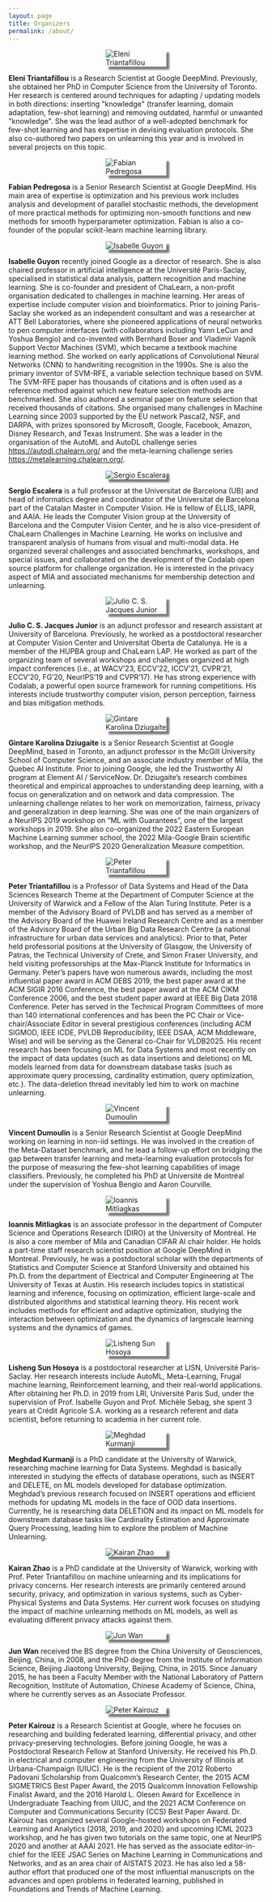 ```yaml
---
layout: page
title: Organizers
permalink: /about/
---
```


<img src="http://www.cs.toronto.edu/~eleni/imgs/eleni_pic.jpg" alt="Eleni Triantafillou" style="display: block; margin: 0 auto; max-width: 120px; box-shadow: 6px 6px 3px grey;">

**Eleni Triantafillou** is a Research Scientist at Google DeepMind. Previously, she obtained her PhD in Computer Science from the University of Toronto. Her research is centered around techniques for adapting / updating models in both directions: inserting "knowledge" (transfer learning, domain adaptation, few-shot learning) and removing outdated, harmful or unwanted "knowledge". She was the lead author of a well-adopted benchmark for few-shot learning and has expertise in devising evaluation protocols. She also co-authored two papers on unlearning this year and is involved in several projects on this topic.

<img src="https://avatars.githubusercontent.com/u/277639?v=4" alt="Fabian Pedregosa" style="display: block; margin: 0 auto; max-width: 120px; box-shadow: 6px 6px 3px grey;">

**Fabian Pedregosa** is a Senior Research Scientist at Google DeepMind. His main area of expertise is optimization and his previous work includes analysis and development of parallel stochastic methods, the development of more practical methods for optimizing non-smooth functions and new methods for smooth hyperparameter optimization. Fabian is also a co-founder of the popular scikit-learn machine learning library.

<img src="https://scontent.fgva2-1.fna.fbcdn.net/v/t31.18172-8/13063075_1314864275195877_2258965082104961782_o.jpg?_nc_cat=102&ccb=1-7&_nc_sid=cdbe9c&_nc_ohc=FB-qQXbV6AsAX_k_Jei&_nc_ht=scontent.fgva2-1.fna&oh=00_AfAl_V9yHa7uHxvSeRwxGHR0WJlhZf8UKdyAH3P7j3uitA&oe=64BB878E" alt="Isabelle Guyon" style="display: block; margin: 0 auto; max-width: 120px; box-shadow: 6px 6px 3px grey;">

**Isabelle Guyon** recently joined Google as a director of research. She is also chaired professor in artificial intelligence at the Université Paris-Saclay, specialised in statistical data analysis, pattern recognition and machine learning. She is co-founder and president of ChaLearn, a non-profit organisation dedicated to challenges in machine learning. Her areas of expertise include computer vision and bioinformatics. Prior to joining Paris-Saclay she worked as an independent consultant and was a researcher at ATT Bell Laboratories, where she pioneered applications of neural networks to pen computer interfaces (with collaborators including Yann LeCun and Yoshua Bengio) and co-invented with Bernhard Boser and Vladimir Vapnik Support Vector Machines (SVM), which became a textbook machine learning method. She worked on early applications of Convolutional Neural Networks (CNN) to handwriting recognition in the 1990s. She is also the primary inventor of SVM-RFE, a variable selection technique based on SVM. The SVM-RFE paper has thousands of citations and is often used as a reference method against which new feature selection methods are benchmarked. She also authored a seminal paper on feature selection that received thousands of citations. She organised many challenges in Machine Learning since 2003 supported by the EU network Pascal2, NSF, and DARPA, with prizes sponsored by Microsoft, Google, Facebook, Amazon, Disney Research, and Texas Instrument. She was a leader in the organisation of the AutoML and AutoDL challenge series https://autodl.chalearn.org/ and the meta-learning challenge series https://metalearning.chalearn.org/.

<img src="https://mat.ub.edu/departament/wp-content/uploads/sites/40/2022/07/EscaleraSergio150.jpg" alt="Sergio Escalera" style="display: block; margin: 0 auto; max-width: 120px; box-shadow: 6px 6px 3px grey;">

**Sergio Escalera** is a full professor at the Universitat de Barcelona (UB) and head of informatics degree and coordinator of the Universitat de Barcelona part of the Catalan Master in Computer Vision. He is fellow of ELLIS, IAPR, and AAIA. He leads the Computer Vision group at the University of Barcelona and the Computer Vision Center, and he is also vice-president of ChaLearn Challenges in Machine Learning. He works on inclusive and transparent analysis of humans from visual and multi-modal data. He organized several challenges and associated benchmarks, workshops, and special issues, and collaborated on the development of the Codalab open source platform for challenge organization. He is interested in the privacy aspect of MIA and associated mechanisms for membership detection and unlearning.

<img src="https://lh5.googleusercontent.com/dZ_3aaGB6CXa1pFRaGl1yVEd07mcgUYDapsdRnXr-Ub27Mdc8RONRL-QUfBhhm9iGRZCjwdwIrr1nHsJ_BVBRW9C85VD66vlycqaAflGCds=w1280" alt="Julio C. S. Jacques Junior" style="display: block; margin: 0 auto; max-width: 120px; box-shadow: 6px 6px 3px grey;">

**Julio C. S. Jacques Junior** is an adjunct professor and research assistant at University of Barcelona. Previously, he worked as a postdoctoral researcher at Computer Vision Center and Universitat Oberta de Catalunya. He is a member of the HUPBA group and ChaLearn LAP. He worked as part of the organizing team of several workshops and challenges organized at high impact conferences (i.e., at WACV’23, ECCV’22, ICCV’21, CVPR’21, ECCV’20, FG’20, NeurIPS’19 and CVPR’17). He has strong experience with Codalab, a powerful open source framework for running competitions. His interests include trustworthy computer vision, person perception, fairness and bias mitigation methods.

<img src="https://gkdz.org/img/gintare2.jpg" alt="Gintare Karolina Dziugaite" style="display: block; margin: 0 auto; max-width: 120px; box-shadow: 6px 6px 3px grey;">

**Gintare Karolina Dziugaite** is a Senior Research Scientist at Google DeepMind, based in Toronto, an adjunct professor in the McGill University School of Computer Science, and an associate industry member of Mila, the Quebec AI Institute. Prior to joining Google, she led the Trustworthy AI program at Element AI / ServiceNow. Dr. Dziugaite’s research combines theoretical and empirical approaches to understanding deep learning, with a focus on generalization and on network and data compression. The unlearning challenge relates to her work on memorization, fairness, privacy and generalization in deep learning. She was one of the main organizers of a NeurIPS 2019 workshop on “ML with Guarantees”, one of the largest workshops in 2019. She also co-organized the 2022 Eastern European Machine Learning summer school, the 2022 Mila-Google Brain scientific workshop, and the NeurIPS 2020 Generalization Measure competition.

<img src="https://warwick.ac.uk/fac/sci/dcs/people/peter_triantafillou/20190720_191332.jpeg?maxWidth=174&maxHeight=225" alt="Peter Triantafillou" style="display: block; margin: 0 auto; max-width: 120px; box-shadow: 6px 6px 3px grey;">

**Peter Triantafillou** is a Professor of Data Systems and Head of the Data Sciences Research Theme at the Department of Computer Science at the University of Warwick and a Fellow of the Alan Turing Institute. Peter is a member of the Advisory Board of PVLDB and has served as a member of the Advisory Board of the Huawei Ireland Research Centre and as a member of the Advisory Board of the Urban Big Data Research Centre (a national infrastructure for urban data services and analytics). Prior to that, Peter held professorial positions at the University of Glasgow, the University of Patras, the Technical University of Crete, and Simon Fraser University, and held visiting professorships at the Max-Planck Institute for Informatics in Germany. Peter’s papers have won numerous awards, including the most influential paper award in ACM DEBS 2019, the best paper award at the ACM SIGIR 2016 Conference, the best paper award at the ACM CIKM Conference 2006, and the best student paper award at IEEE Big Data 2018 Conference. Peter has served in the Technical Program Committees of more than 140 international conferences and has been the PC Chair or Vice-chair/Associate Editor in several prestigious conferences (including ACM SIGMOD, IEEE ICDE, PVLDB Reproducibility, IEEE DSAA, ACM Middleware, Wise) and will be serving as the General co-Chair for VLDB2025. His recent research has been focusing on ML for Data Systems and most recently on the impact of data updates (such as data insertions and deletions) on ML models learned from data for downstream database tasks (such as approximate query processing, cardinality estimation, query optimization, etc.). The data-deletion thread inevitably led him to work on machine unlearning.

<img src="https://vdumoulin.github.io/images/me.jpg" alt="Vincent Dumoulin" style="display: block; margin: 0 auto; max-width: 120px; box-shadow: 6px 6px 3px grey;">

**Vincent Dumoulin** is a Senior Research Scientist at Google DeepMind working on learning in non-iid settings. He was involved in the creation of the Meta-Dataset benchmark, and he lead a follow-up effort on bridging the gap between transfer learning and meta-learning evaluation protocols for the purpose of measuring the few-shot learning capabilities of image classifiers. Previously, he completed his PhD at Université de Montréal under the supervision of Yoshua Bengio and Aaron Courville.

<img src="http://mitliagkas.github.io/ioannis-headshot-scaled.jpg" alt="Ioannis Mitliagkas" style="display: block; margin: 0 auto; max-width: 120px; box-shadow: 6px 6px 3px grey;">

**Ioannis Mitliagkas** is an associate professor in the department of Computer Science and Operations Research (DIRO) at the University of Montréal. He is also a core member of Mila and Canadian CIFAR AI chair holder. He holds a part-time staff research scientist position at Google DeepMind in Montreal. Previously, he was a postdoctoral scholar with the departments of Statistics and Computer Science at Stanford University and obtained his Ph.D. from the department of Electrical and Computer Engineering at The University of Texas at Austin. His research includes topics in statistical learning and inference, focusing on optimization, efficient large-scale and distributed algorithms and statistical learning theory. His recent work includes methods for efficient and adaptive optimization, studying the interaction between optimization and the dynamics of largescale learning systems and the dynamics of games.

<img src="https://scholar.googleusercontent.com/citations?view_op=view_photo&user=_8h_NEcAAAAJ&citpid=1" alt="Lisheng Sun Hosoya" style="display: block; margin: 0 auto; max-width: 120px; box-shadow: 6px 6px 3px grey;">

**Lisheng Sun Hosoya** is a postdoctoral researcher at LISN, Université Paris-Saclay. Her research interests include AutoML, Meta-Learning, Frugal machine learning, Reinforcement learning, and their real-world applications. After obtaining her Ph.D. in 2019 from LRI, Université Paris Sud, under the supervision of Prof. Isabelle Guyon and Prof. Michèle Sebag, she spent 3 years at Crédit Agricole S.A. working as a research referent and data scientist, before returning to academia in her current role.

<img src="https://warwick.ac.uk/fac/sci/dcs/people/u2082790/__.jpg" alt="Meghdad Kurmanji" style="display: block; margin: 0 auto; max-width: 120px; box-shadow: 6px 6px 3px grey;">

**Meghdad Kurmanji** is a PhD candidate at the University of Warwick, researching machine learning for Data Systems. Meghdad is basically interested in studying the effects of database operations, such as INSERT and DELETE, on ML models developed for database optimization. Meghdad’s previous research focused on INSERT operations and efficient methods for updating ML models in the face of OOD data insertions. Currently, he is researching data DELETION and its impact on ML models for downstream database tasks like Cardinality Estimation and Approximate Query Processing, leading him to explore the problem of Machine Unlearning.

<img src="https://avatars.githubusercontent.com/u/33935825?v=4" alt="Kairan Zhao" style="display: block; margin: 0 auto; max-width: 120px; box-shadow: 6px 6px 3px grey;">

**Kairan Zhao** is a PhD candidate at the University of Warwick, working with Prof. Peter Triantafillou on machine unlearning and its implications for privacy concerns. Her research interests are primarily centered around security, privacy, and optimization in various systems, such as Cyber-Physical Systems and Data Systems. Her current work focuses on studying the impact of machine unlearning methods on ML models, as well as evaluating different privacy attacks against them.

<img src="http://www.cbsr.ia.ac.cn/users/jwan/assets/portrait.jpg" alt="Jun Wan" style="display: block; margin: 0 auto; max-width: 120px; box-shadow: 6px 6px 3px grey;">

**Jun Wan** received the BS degree from the China University of Geosciences, Beijing, China, in 2008, and the PhD degree from the Institute of Information Science, Beijing Jiaotong University, Beijing, China, in 2015. Since January 2015, he has been a Faculty Member with the National Laboratory of Pattern Recognition, Institute of Automation, Chinese Academy of Science, China, where he currently serves as an Associate Professor.

<img src="https://kairouzp.github.io/kairouz_new.jpg" alt="Peter Kairouz" style="display: block; margin: 0 auto; max-width: 120px; box-shadow: 6px 6px 3px grey;">

**Peter Kairouz** is a Research Scientist at Google, where he focuses on researching and building federated learning, differential privacy, and other privacy-preserving technologies. Before joining Google, he was a Postdoctoral Research Fellow at Stanford University. He received his Ph.D. in electrical and computer engineering from the University of Illinois at Urbana-Champaign (UIUC). He is the recipient of the 2012 Roberto Padovani Scholarship from Qualcomm’s Research Center, the 2015 ACM SIGMETRICS Best Paper Award, the 2015 Qualcomm Innovation Fellowship Finalist Award, and the 2016 Harold L. Olesen Award for Excellence in Undergraduate Teaching from UIUC, and the 2021 ACM Conference on Computer and Communications Security (CCS) Best Paper Award. Dr. Kairouz has organized several Google-hosted workshops on Federated Learning and Analytics (2018, 2019, and 2020) and upcoming ICML 2023 workshop, and he has given two tutorials on the same topic, one at NeurIPS 2020 and another at AAAI 2021. He has served as the associate editor-in-chief for the IEEE JSAC Series on Machine Learning in Communications and Networks, and as an area chair of AISTATS 2023. He has also led a 58-author effort that produced one of the most influential manuscripts on the advances and open problems in federated learning, published in Foundations and Trends of Machine Learning.

